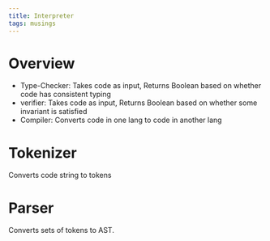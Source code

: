 ```yaml
---
title: Interpreter
tags: musings
---
```


# Overview

* Type-Checker: Takes code as input, Returns Boolean based on whether code has consistent typing
* verifier: Takes code as input, Returns Boolean based on whether some invariant is satisfied
* Compiler: Converts code in one lang to code in another lang

# Tokenizer
Converts code string to tokens

# Parser

Converts sets of tokens to AST.
